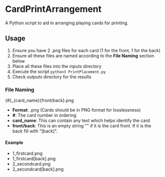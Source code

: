 # CardPrintArrangement
A Python script to aid in arranging playing cards for printing.

## Usage
1. Ensure you have 2 .png files for each card (1 for the front, 1 for the back)
2. Ensure all these files are named according to the **File Naming** section below
3. Place all these files into the *inputs* directory
4. Execute the script ```python3 PrintPlacement.py```
5. Check *outputs* directory for the results

### File Naming
{#}_{card_name}{front/back}.png
- **Format**: .png (Cards should be in PNG format for losslessness)
- **#**: The card number in ordering
- **card_name**: This can contain any text which helps identify the card
- **front/back**: This is an empty string "" if it is the card front. If it is the back fill with "[back]".
#### Example
- 1_firstcard.png
- 1_firstcard[back].png
- 2_secondcard.png
- 2_secondcard[back].png

